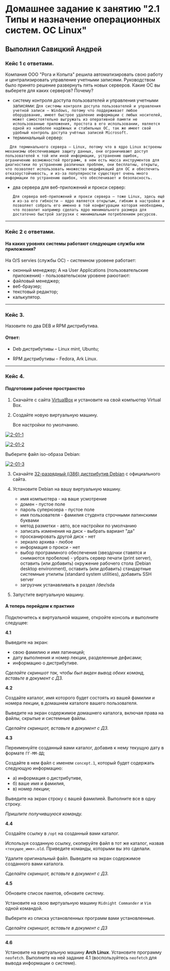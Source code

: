 # Домашнее задание к занятию "2.1 Типы и назначение операционных систем. ОС Linux"

## Выполнил Савицкий Андрей

### Кейс 1 с ответами.

Компания ООО "Рога и Копыта" решила автоматизировать свою работу и централизировать управление учетными записями.
Руководством было принято решение развернуть пять новых серверов. Какие ОС вы выберете для каких серверов? Почему?

* систему контроля доступа пользователей и управления учетными записями:
  `
  Для системы контроля доступа пользователей и управления учетной записи – Windows, потому что поддерживает любое оборудование, имеет быстрое удаление информации с любых носителей, может самостоятельно выгружать из оперативной памяти не использованные приложения, простота в его использовании, является одной из наиболее надёжных и стабильных ОС, так же имеет свой удобный контроль доступа учётных записей Microsoft.
  `
* терминальный сервер:
```
  Для терминального сервера – Linux, потому что в ядро Linux встроены механизмы обеспечивающие защиту данных, они ограничивают доступ пользователей к той или иной информации, устранению ошибок, ограничению возможностей программ, в нем есть масса инструментов для диагностики по устранению различных проблем, они бесплатны, открыты, что позволяет использовать множество модификаций для ОС и обеспечить отказоустойчивость, и из-за популярности существует очень много информации по устранению ошибок, что обеспечивает и безопасность.
```
* два сервера для веб-приложений и прокси сервер:
  ```
  Для сервера веб-приложений и прокси сервера – тоже Linux, здесь ещё и из-за его гибкости – ядро является открытым, гибким в настройке и позволяет собрать его именно в той конфигурации которая необходима, что позволит например сделать ядро минимального размера для достаточно быстрой загрузки с минимальным потреблением ресурсов.
  ``` 

---

### Кейс 2 с ответами.

#### На каких уровнях системы работают следующие службы или приложения?

На O/S servies (службы ОС) - системном уровене работает:
* оконный менеджер;
А на User Applications (пользовательские приложения) - пользовательском уровене раюотают:
* файловый менеджер;
* веб-браузер;
* текстовый редактор;
* калькулятор.

---

### Кейс 3.

Назовите по два DEB и RPM дистрибутива.

#### Ответ:
* Deb дистрибутивы – Linux mint, Ubuntu; 

* RPM дистрибутивы – Fedora, Ark Linux.  

---

### Кейс 4.

#### Подготовим рабочее пространство

1.	Скачайте с сайта [VirtualBox](https://www.virtualbox.org/) и установите на свой компьютер Virtual Box.

2.	Создайте новую виртуальную машину.

      Все настройки по умолчанию.

<a href="https://ibb.co/gDNsjjy"><img src="https://i.ibb.co/Xz1m22X/2-01-1.png" alt="2-01-1" border="0" /></a>

<a href="https://ibb.co/tHj5C9C"><img src="https://i.ibb.co/nwdSkFk/2-01-2.png" alt="2-01-2" border="0"></a>

Выберите файл iso-образа Debian:

<a href="https://ibb.co/tPcyrDt"><img src="https://i.ibb.co/3YWtZcq/2-01-3.png" alt="2-01-3" border="0"></a>

3.	Скачайте [32-разрядный (i386) дистрибутив Debian](https://cdimage.debian.org/debian-cd/current/i386/iso-cd/) с официального сайта.

4.	Установите Debian на вашу виртуальную машину.
      - имя компьютера - на ваше усмотрение
      - домен - пустое поле
      - пароль суперюзера - пустое поле
      - имя пользователя - фамилия студента строчными латинскими буквами
      - метод разметки - авто, все настройки по умолчанию
      - записать изменения на диск - выбрать вариант "да"
      - просканировать другой диск - нет
      - зеркало архива - любое
      - информация о прокси - нет
      - выбор программного обеспечения (звездочки ставятся и снимаются пробелом) - убрать сервер печати (print server), оставить (или добавить) окружение рабочего стола
      (Debian desktop environment), оставить (или добавить) стандартные системные утилиты (standard system utilities), добавить SSH server
      - загрузчик устанавливать в раздел /dev/sda

5.	Запустите виртуальную машину.

#### А теперь перейдем к практике

Подключитесь к виртуальной машине, откройте консоль и выполните следущее:

**4.1**

Выведите на экран:

* свою фамилию и имя латиницей;
* дату выполнения и номер лекции, разделенные дефисами;
* информацию о дистрибутиве.

*Сделайте скриншот так, чтобы был виден вывод обеих команд, вставьте в документ с ДЗ.*

**4.2**

Создайте каталог, имя которого будет состоять из вашей фамилии и номера лекции, в домашнем каталоге вашего пользователя.

Выведите на экран содержимое домашнего каталога, включая права на файлы, скрытые и системные файлы.

*Сделайте скриншот, вставьте в документ с ДЗ.*

**4.3**

Переименуйте созданный вами каталог, добавив к нему текущую дату в формате `ГГ-ММ-ДД`;

Создайте в нем файл с именем `concept.1`, который будет содержать следующую информацию:

* а) информация о дистрибутиве,
* б) ваше имя и фамилия,
* в) номер лекции;

Выведите на экран строку с вашей фамилией. Выполните все в одну строку.

*Пришлите получившуюся команду.*

**4.4**

Создайте ссылку в `/opt` на созданный вами каталог.

Используя созданную ссылку, скопируйте файл в тот же каталог, назвав `<текущее_имя>.old`. Приведите команды, которыми вы это сделали.

Удалите оригинальный файл. Выведите на экран содержимое созданного вами каталога.

*Сделайте скриншот, вставьте в документ с ДЗ.*

**4.5**

Обновите список пакетов, обновите систему.

Установите на свою виртуальную машину `Midnight Commander` и `Vim` одной командой.

Выберите из списка установленных программ вами установленные.

*Сделайте скриншот, вставьте в документ с ДЗ*

---





**4.6**

Установите на виртуальную машину **Arch Linux**. Установите программу `neofetch`. Выполните на ней задание 4.1 (воспользуйтесь `neofetch` для вывода информации о системе).
